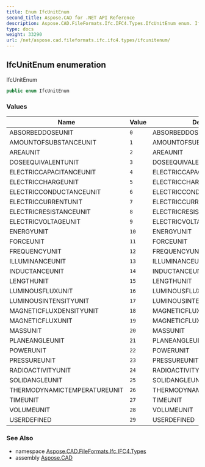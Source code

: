 ```yaml
---
title: Enum IfcUnitEnum
second_title: Aspose.CAD for .NET API Reference
description: Aspose.CAD.FileFormats.Ifc.IFC4.Types.IfcUnitEnum enum. IfcUnitEnum
type: docs
weight: 33290
url: /net/aspose.cad.fileformats.ifc.ifc4.types/ifcunitenum/
---
```

## IfcUnitEnum enumeration

IfcUnitEnum

```csharp
public enum IfcUnitEnum
```

### Values

| Name | Value | Description |
| --- | --- | --- |
| ABSORBEDDOSEUNIT | `0` | ABSORBEDDOSEUNIT |
| AMOUNTOFSUBSTANCEUNIT | `1` | AMOUNTOFSUBSTANCEUNIT |
| AREAUNIT | `2` | AREAUNIT |
| DOSEEQUIVALENTUNIT | `3` | DOSEEQUIVALENTUNIT |
| ELECTRICCAPACITANCEUNIT | `4` | ELECTRICCAPACITANCEUNIT |
| ELECTRICCHARGEUNIT | `5` | ELECTRICCHARGEUNIT |
| ELECTRICCONDUCTANCEUNIT | `6` | ELECTRICCONDUCTANCEUNIT |
| ELECTRICCURRENTUNIT | `7` | ELECTRICCURRENTUNIT |
| ELECTRICRESISTANCEUNIT | `8` | ELECTRICRESISTANCEUNIT |
| ELECTRICVOLTAGEUNIT | `9` | ELECTRICVOLTAGEUNIT |
| ENERGYUNIT | `10` | ENERGYUNIT |
| FORCEUNIT | `11` | FORCEUNIT |
| FREQUENCYUNIT | `12` | FREQUENCYUNIT |
| ILLUMINANCEUNIT | `13` | ILLUMINANCEUNIT |
| INDUCTANCEUNIT | `14` | INDUCTANCEUNIT |
| LENGTHUNIT | `15` | LENGTHUNIT |
| LUMINOUSFLUXUNIT | `16` | LUMINOUSFLUXUNIT |
| LUMINOUSINTENSITYUNIT | `17` | LUMINOUSINTENSITYUNIT |
| MAGNETICFLUXDENSITYUNIT | `18` | MAGNETICFLUXDENSITYUNIT |
| MAGNETICFLUXUNIT | `19` | MAGNETICFLUXUNIT |
| MASSUNIT | `20` | MASSUNIT |
| PLANEANGLEUNIT | `21` | PLANEANGLEUNIT |
| POWERUNIT | `22` | POWERUNIT |
| PRESSUREUNIT | `23` | PRESSUREUNIT |
| RADIOACTIVITYUNIT | `24` | RADIOACTIVITYUNIT |
| SOLIDANGLEUNIT | `25` | SOLIDANGLEUNIT |
| THERMODYNAMICTEMPERATUREUNIT | `26` | THERMODYNAMICTEMPERATUREUNIT |
| TIMEUNIT | `27` | TIMEUNIT |
| VOLUMEUNIT | `28` | VOLUMEUNIT |
| USERDEFINED | `29` | USERDEFINED |

### See Also

* namespace [Aspose.CAD.FileFormats.Ifc.IFC4.Types](../../aspose.cad.fileformats.ifc.ifc4.types/)
* assembly [Aspose.CAD](../../)


